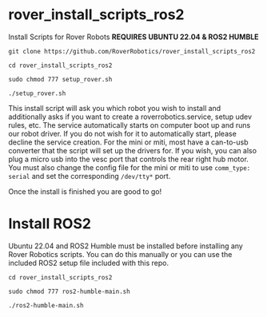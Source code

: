 # rover_install_scripts_ros2
Install Scripts for Rover Robots
**REQUIRES UBUNTU 22.04 & ROS2 HUMBLE**

```
git clone https://github.com/RoverRobotics/rover_install_scripts_ros2

cd rover_install_scripts_ros2

sudo chmod 777 setup_rover.sh

./setup_rover.sh

```


This install script will ask you which robot you wish to install and additionally asks if you want to create a roverrobotics.service, setup udev rules, etc. The service automatically starts on computer boot up and runs our robot driver. If you do not wish for it to automatically start, please decline the service creation. For the mini or miti, most have a can-to-usb converter that the script will set up the drivers for. If you wish, you can also plug a micro usb into the vesc port that controls the rear right hub motor. You must also change the config file for the mini or miti to use ``comm_type: serial`` and set the corresponding ``/dev/tty*`` port.

  

Once the install is finished you are good to go!

# Install ROS2
Ubuntu 22.04 and ROS2 Humble must be installed before installing any Rover Robotics scripts. You can do this manually or you can use the included ROS2 setup file included with this repo.

```
cd rover_install_scripts_ros2

sudo chmod 777 ros2-humble-main.sh

./ros2-humble-main.sh

```
